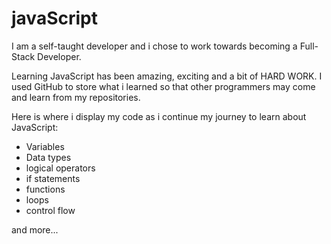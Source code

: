 # javaScript 

I am a self-taught developer and i chose to work towards becoming a Full-Stack Developer.

Learning JavaScript has been amazing, exciting and a bit of HARD WORK. 
I used GitHub to store what i learned so that other programmers may come and learn from my repositories.

Here is where i display my code as i continue my journey to learn about JavaScript:


- Variables
- Data types
- logical operators
- if statements
- functions
- loops
- control flow



and more...



